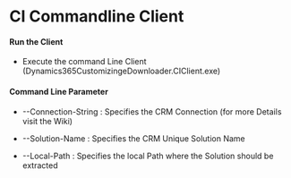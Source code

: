 # CI Commandline Client

#### Run the Client

- Execute the command Line Client (Dynamics365CustomizingeDownloader.CIClient.exe)


#### Command Line Parameter

- --Connection-String : Specifies the CRM Connection (for more Details visit the Wiki)

- --Solution-Name : Specifies the CRM Unique Solution Name

- --Local-Path : Specifies the local Path where the Solution should be extracted
